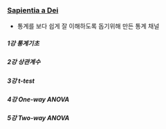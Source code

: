 ### [Sapientia a Dei](https://www.youtube.com/channel/UCnN2E8RCEuKi-WLBrd0Nu1A)
- 통계를 보다 쉽게 잘 이해하도록 돕기위해 만든 통계 채널

##### 1강 통계기초
##### 2강 상관계수
##### 3강 t-test
##### 4강 One-way ANOVA
##### 5강 Two-way ANOVA


